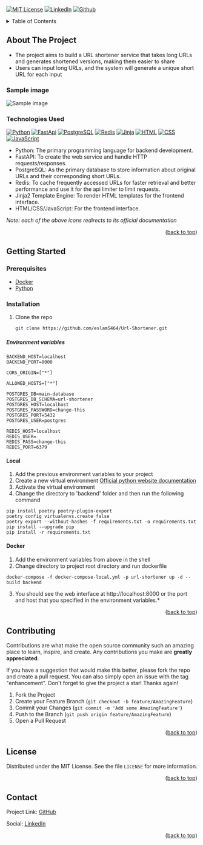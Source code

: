 <a id="readme-top"></a>

[![MIT License][license-shield]][license-url]
[![LinkedIn][linkedin-shield]][linkedin-url]
[![Github][github-shield]][github-url]

<!-- TABLE OF CONTENTS -->
<details>
  <summary>Table of Contents</summary>
  <ol>
    <li>
      <a href="#about-the-project">About The Project</a>
    </li>
    <li>
      <a href="#getting-started">Getting Started</a>
      <ul>
        <li><a href="#prerequisites">Prerequisites</a></li>
        <li><a href="#installation">Installation</a></li>
      </ul>
    </li>
    <li><a href="#contributing">Contributing</a></li>
    <li><a href="#license">License</a></li>
    <li><a href="#contact">Contact</a></li>
  </ol>
</details>



<!-- ABOUT THE PROJECT -->

## About The Project

* The project aims to build a URL shortener service that takes long URLs and generates shortened versions, making them
  easier to share
* Users can input long URLs, and the system will generate a unique short URL for each input

### Sample image

![Sample image](https://i.imgur.com/0pDChCQ.png)

### Technologies Used

[![Python][Python-shield]][Python-url]
[![FastApi][FastAPI-shield]][FastAPI-url]
[![PostgreSQL][PostgreSQL-shield]][PostgreSQL-url]
[![Redis][Redis-shield]][Redis-url]
[![Jinja][Jinja-shield]][Jinja-url]
[![HTML][HTML-shield]][HTML-url]
[![CSS][CSS-shield]][CSS-url]
[![JavaScript][JavaScript-shield]][JavaScript-url]

* Python: The primary programming language for backend development.
* FastAPI: To create the web service and handle HTTP requests/responses.
* PostgreSQL: As the primary database to store information about original URLs and their corresponding short URLs.
* Redis: To cache frequently accessed URLs for faster retrieval and better performance and use it for the api limiter to
  limit requests.
* Jinja2 Template Engine: To render HTML templates for the frontend interface.
* HTML/CSS/JavaScript: For the frontend interface.

*Note: each of the above icons redirects to its official documentation*

<p align="right">(<a href="#readme-top">back to top</a>)</p>


<!-- GETTING STARTED -->

## Getting Started

### Prerequisites

* [Docker](https://www.docker.com/get-started/)
* [Python](https://www.python.org/downloads/release/python-3123/)

### Installation

1. Clone the repo
   ```sh
   git clone https://github.com/eslam5464/Url-Shortener.git
   ```

##### Environment variables

```dotenv
BACKEND_HOST=localhost
BACKEND_PORT=8000

CORS_ORIGIN=["*"]

ALLOWED_HOSTS=["*"]

POSTGRES_DB=main-database
POSTGRES_DB_SCHEMA=url-shortener
POSTGRES_HOST=localhost
POSTGRES_PASSWORD=change-this
POSTGRES_PORT=5432
POSTGRES_USER=postgres

REDIS_HOST=localhost
REDIS_USER=
REDIS_PASS=change-this
REDIS_PORT=6379
```

#### Local

1. Add the previous environment variables to your project
2. Create a new virtual
   environment [Official python website documentation](https://packaging.python.org/en/latest/guides/installing-using-pip-and-virtual-environments/)
3. Activate the virtual environment
4. Change the directory to 'backend' folder and then run the following command

```shell
pip install poetry poetry-plugin-export
poetry config virtualenvs.create false
poetry export --without-hashes -f requirements.txt -o requirements.txt
pip install --upgrade pip
pip install -r requirements.txt
```

#### Docker

1. Add the environment variables from above in the shell
2. Change directory to project root directory and run dockerfile

```docker
docker-compose -f docker-compose-local.yml -p url-shortener up -d --build backend
```

3. You should see the web interface at http://localhost:8000 or
   the port and host that you specified in the environment variables.*

<p align="right">(<a href="#readme-top">back to top</a>)</p>

<!-- CONTRIBUTING -->

## Contributing

Contributions are what make the open source community such an amazing place to learn, inspire, and create. Any
contributions you make are **greatly appreciated**.

If you have a suggestion that would make this better, please fork the repo and create a pull request. You can also
simply open an issue with the tag "enhancement".
Don't forget to give the project a star! Thanks again!

1. Fork the Project
2. Create your Feature Branch (`git checkout -b feature/AmazingFeature`)
3. Commit your Changes (`git commit -m 'Add some AmazingFeature'`)
4. Push to the Branch (`git push origin feature/AmazingFeature`)
5. Open a Pull Request

<p align="right">(<a href="#readme-top">back to top</a>)</p>



<!-- LICENSE -->

## License

Distributed under the MIT License. See the file `LICENSE` for more information.

<p align="right">(<a href="#readme-top">back to top</a>)</p>



<!-- CONTACT -->

## Contact

Project Link: [GitHub](https://github.com/eslam5464/Url-Shortener)

Social: [LinkedIn][linkedin-url]

<p align="right">(<a href="#readme-top">back to top</a>)</p>



<!-- MARKDOWN LINKS & IMAGES -->

[HTML-shield]: https://img.shields.io/badge/HTML5-E34F26?logo=html5&logoColor=fff&style=flat

[HTML-url]: https://developer.mozilla.org/en-US/docs/Web/HTML

[CSS-shield]: https://img.shields.io/badge/CSS3-1572B6?logo=css3&logoColor=fff&style=flat

[CSS-url]: https://developer.mozilla.org/en-US/docs/Web/CSS

[JavaScript-shield]: https://img.shields.io/badge/JavaScript-F7DF1E?logo=javascript&logoColor=000&style=flat

[JavaScript-url]: https://developer.mozilla.org/en-US/docs/Web/JavaScript

[Jinja-shield]: https://img.shields.io/badge/Jinja-B41717?logo=jinja&logoColor=fff&style=flat

[Jinja-url]: https://jinja.palletsprojects.com

[Python-shield]: https://img.shields.io/badge/Python-3776AB?logo=python&logoColor=fff&style=flat

[Python-url]: https://www.python.org

[Redis-shield]: https://img.shields.io/badge/Redis-DC382D?logo=redis&logoColor=fff&style=flat

[Redis-url]: https://redis.io

[PostgreSQL-shield]: https://img.shields.io/badge/PostgreSQL-4169E1?logo=postgresql&logoColor=fff&style=flat

[PostgreSQL-url]: https://www.postgresql.org

[license-shield]: https://img.shields.io/github/license/othneildrew/Best-README-Template.svg?style=for-the-badge

[license-url]: https://github.com/eslam5464/Url-Shortener/blob/main/LICENSE

[github-shield]: https://img.shields.io/badge/GitHub-181717?logo=github&logoColor=fff&style=for-the-badge

[github-url]: https://github.com/eslam5464/Url-Shortener

[linkedin-shield]: https://img.shields.io/badge/-LinkedIn-black.svg?style=for-the-badge&logo=linkedin&colorB=555

[linkedin-url]: https://linkedin.com/in/eslam5464

[FastAPI-shield]: https://img.shields.io/badge/FastAPI-009688?logo=fastapi&logoColor=fff&style=flat

[FastAPI-url]: https://fastapi.tiangolo.com